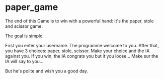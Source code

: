 # paper_game

The end of this Game is to win with a powerful hand: It's the paper, stole and scissor game.

The goal is simple:

First you enter your username.
The programme welcome to you.
After that, you have 3 choices: paper, stole, scissor.
Make your choice and the IA against you.
If you win, the IA congrats you but it you loose... Make sur the IA will say to you...

But he's polite and wish you a good day.
